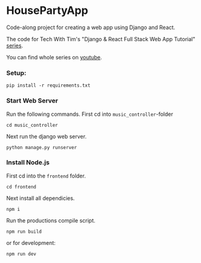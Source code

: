 # HousePartyApp

Code-along project for creating a web app using Django and React.

The code for Tech With Tim's "Django & React Full Stack Web App Tutorial" [series](https://github.com/techwithtim/Music-Controller-Web-App-Tutorial).

You can find whole series on [youtube](https://www.youtube.com/playlist?list=PLzMcBGfZo4-kCLWnGmK0jUBmGLaJxvi4j).

### Setup:

```
pip install -r requirements.txt
```

### Start Web Server

Run the following commands.
First cd into `music_controller`-folder

```
cd music_controller
```

Next run the django web server.

```
python manage.py runserver
```

### Install Node.js

First cd into the `frontend` folder.

```
cd frontend
```

Next install all dependicies.

```
npm i
```

Run the productions compile script.

```
npm run build
```

or for development:

```
npm run dev
```
